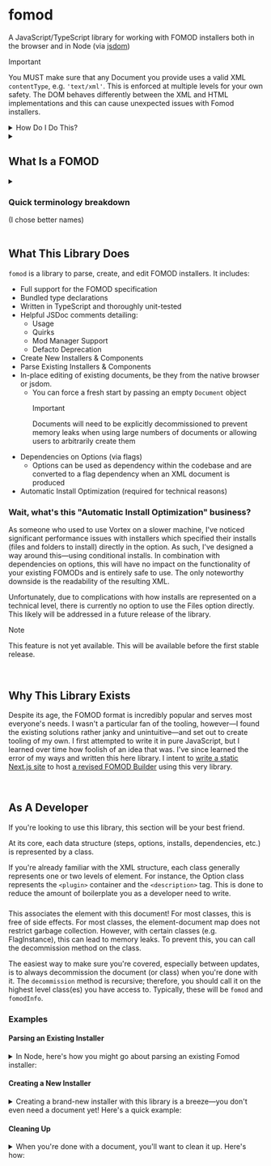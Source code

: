 # fomod
A JavaScript/TypeScript library for working with FOMOD installers both in the browser and in Node (via [jsdom](https://github.com/jsdom/jsdom))

> [!IMPORTANT]
> You MUST make sure that any Document you provide uses a valid XML `contentType`, e.g. `'text/xml'`. This is enforced at multiple levels for your own safety. The DOM behaves differently between the XML and HTML implementations and this can cause unexpected issues with Fomod installers.
>
> <details> <summary>How Do I Do This?</summary>
> <h3>Browser</h3>
>
> ```ts
> import { BlankModuleConfig } from 'https://unpkg.com/fomod';
>
> const parser = new DOMParser()
>
> parser.parseFromString(BlankModuleConfig, 'text/xml')
> ```
>
> ### jsdom
> ```ts
> import { BlankModuleConfig } from 'fomod';
> import { JSDOM } from 'jsdom';
>
> new JSDOM(BlankModuleConfig, {contentType: 'text/xml'});
> ```

</details>

<details>
    <summary><span><h2>What Is a FOMOD</h2></span></summary>

FOMOD, or `F`all`O`ut `MOD`, is a confusingly-named file installer format pioneered by Fallout Mod Manager (FOMM). The goal of the format is to present users with options to be taken into account when installing the mod. It's primarily used in the Bethesda modding scene, though it's typically supported for use with any game a given mod manager supports. While FOMM, Nexus Mod Manager, and Vortex all supported writing a .NET installer (called a "scripted installer"), it's very rarely observed in use in the wild. With that and the security threat that comes with arbitrary code execution, most mod managers forego its support (Nexus Mod Manager and Vortex have both supported it, though).

FOMOD installers are therefore nearly always written in the alternative, a [schema](https://qconsulting.ca/fo3/ModConfig5.0.xsd)-compliant XML file. This XML format is a little burdensome and a lot XML, so tools have popped up over the years to simplify their creation. Namely, GandaG's [FOMOD Designer](https://github.com/GandaG/fomod-designer/)—a direct 1-to-1 editor and representation of the XML tree—and the [FOMOD Creation Tool](https://www.nexusmods.com/fallout4/mods/6821/), a more abstract and arguably more user-friendly representation of the installer format. In development is the [Fomod Builder](https://github.com/BellCubeDev/fomod-builder), an attempt at meeting both in the middle by providing full schema-allowed control, helpful tooltips, a dark-mode UI, built-in mod manager previews & editor styles, and encouraging users to poke around in the XML as they use the tool.

</details>

<details>
    <summary><span><span><h3>Quick terminology breakdown</h3></span> (I chose better names)</span></summary>

|  Term Used  | Canonical Name | What It Refers To |
|     :-:     |       :-:      |        :--        |
|   Install   |       File     | Files and folders that might be installed by the FOMOD |
|   Step      |  Install Step  | A bundle of Groups presented as a single page |
|   Groups    |       Group    | A bundle of checkboxes or radio buttons presented as a section with a header |
|   Options   |      Plugins   | A single checkbox or radio button |

</details>

<br>

## What This Library Does

`fomod` is a library to parse, create, and edit FOMOD installers. It includes:


* Full support for the FOMOD specification
* Bundled type declarations
* Written in TypeScript and thoroughly unit-tested
* Helpful JSDoc comments detailing:
    * Usage
    * Quirks
    * Mod Manager Support
    * Defacto Deprecation
* Create New Installers & Components
* Parse Existing Installers & Components
* In-place editing of existing documents, be they from the native browser or jsdom.
    * You can force a fresh start by passing an empty `Document` object
      > [!IMPORTANT]
      > Documents will need to be explicitly decommissioned to prevent memory leaks when using large numbers of documents or allowing users to arbitrarily create them
* Dependencies on Options (via flags)
    * Options can be used as dependency within the codebase and are converted to a flag dependency when an XML document is produced
* Automatic Install Optimization (required for technical reasons)

### Wait, what's this "Automatic Install Optimization" business?

As someone who used to use Vortex on a slower machine, I've noticed significant performance issues with installers which specified their installs (files and folders to install) directly in the option. As such, I've designed a way around this—using conditional installs. In combination with dependencies on options, this will have no impact on the functionality of your existing FOMODs and is entirely safe to use. The only noteworthy downside is the readability of the resulting XML.

Unfortunately, due to complications with how installs are represented on a technical level, there is currently no option to use the Files option directly. This likely will be addressed in a future release of the library.

> [!NOTE]
> This feature is not yet available. This will be available before the first stable release.

<br>

## Why This Library Exists

Despite its age, the FOMOD format is incredibly popular and serves most everyone's needs. I wasn't a particular fan of the tooling, however—I found the existing solutions rather janky and unintuitive—and set out to create tooling of my own. I first attempted to write it in pure JavaScript, but I learned over time how foolish of an idea that was. I've since learned the error of my ways and written this here library. I intent to [write a static Next.js site](https://github.com/BellCubeDev/fomod-builder) to host [a revised FOMOD Builder](https://fomod.bellcube.dev) using this very library.

<br>

## As A Developer

If you're looking to use this library, this section will be your best friend.

At its core, each data structure (steps, options, installs, dependencies, etc.) is represented by a class.

If you're already familiar with the XML structure, each class generally represents one or two levels of element. For instance, the Option class represents the `<plugin>` container and the `<description>` tag. This is done to reduce the amount of boilerplate you as a developer need to write.

###

This associates the element with this document! For most classes, this is free of side effects. For most classes, the element-document map does not restrict garbage collection. However, with certain classes (e.g. FlagInstance), this can lead to memory leaks. To prevent this, you can call the decommission method on the class.

The easiest way to make sure you're covered, especially between updates, is to always decommission the document (or class) when you're done with it. The `decommission` method is recursive; therefore, you should call it on the highest level class(es) you have access to. Typically, these will be `fomod` and `fomodInfo`.

### Examples

#### Parsing an Existing Installer

<details>
    <summary>In Node, here's how you might go about parsing an existing Fomod installer:</summary>

```ts
import { parseInfoDoc, parseModuleDoc } from 'fomod';
import { JSDOM } from 'jsdom';
import fs from 'fs/promises';

// ModuleConfig.xml

const moduleText = await fs.readFile('path/to/ModuleConfig.xml');
const moduleDoc = new JSDOM(moduleText, {contentType: 'text/xml'});
const installer = parseModuleDoc(moduleDoc.window.document)

// Info.xml

const infoText = await fs.readFile('path/to/Info.xml');
const infoDoc = new JSDOM(infoText, {contentType: 'text/xml'});
const metadata = parseModuleDoc(infoDoc.window.document)
```

Or, for a more optimized example:
```ts
import { parseInfoDoc, parseModuleDoc } from 'fomod';
import { JSDOM } from 'jsdom';

const [installer, metadata] = Promise.all([
    JSDOM.fromFile('path/to/ModuleConfig.xml').then((dom) => parseModuleDoc(dom.window.document)),
    JSDOM.fromFile('path/to/Info.xml').then((dom) => parseInfoDoc(dom.window.document)),
]);
```

</details>

#### Creating a New Installer

<details>
    <summary>Creating a brand-new installer with this library is a breeze—you don't even need a document yet! Here's a quick example:</summary>

```ts
import { Fomod, FomodInfo, Step, SortingOrder, Group, GroupBehaviorType, Option } from 'fomod';

// ModuleConfig.xml

const module = new Fomod(`Superfluous and Obnoxious Snow`);

const onlyStep = new Step(`Superfluous and Obnoxious Snow`, SortingOrder.Explicit);
module.steps.add(onlyStep);

const snowColor = new Group('Snow Color', GroupBehaviorType.SelectExactlyOne);
onlyStep.groups.add(snowColor);

const snowColorWhite = new Option('White', 'Snow will be wonderfully white', 'fomod/images/snow_color/white.png');
snowColor.options.add(snowColorWhite);
const snowColorBlue = new Option('Blue', 'Snow will be blindly blue', 'fomod/images/snow_color/blue.png');
snowColor.options.add(snowColorBlue);
const snowColorRed = new Option('Red', 'Snow will be ridiculously red', 'fomod/images/snow_color/red.png');
snowColor.options.add(snowColorRed);
const snowColorGreen = new Option('Green', 'Snow will be gloriously green', 'fomod/images/snow_color/green.png');
snowColor.options.add(snowColorGreen);

const snowAmount = new Group('Snow Amount', GroupBehaviorType.SelectExactlyOne);
onlyStep.groups.add(snowAmount);

const snowAmountLight = new Option('Light', 'Snow will be lightly laid', 'fomod/images/snow_amount/light.png');
snowAmount.options.add(snowAmountLight);
const snowAmountMedium = new Option('Medium', 'Snow will be moderately made', 'fomod/images/snow_amount/medium.png');
snowAmount.options.add(snowAmountMedium);
const snowAmountHeavy = new Option('Heavy', 'Snow will be heavily heaped', 'fomod/images/snow_amount/heavy.png');
snowAmount.options.add(snowAmountHeavy);
const snowAmountBlizzard = new Option('Blizzard', 'Snow will be blizzardly blustered', 'fomod/images/snow_amount/blizzard.png');
snowAmount.options.add(snowAmountBlizzard);

// Info.xml

const info = new FomodInfo({
    Name: 'Superfluous and Obnoxious Snow',
    Author: 'BellCube',
    Id: '8311',
    Version: '6.6.6',
    Website: 'https://bellcube.dev/mods/superfluous-and-obnoxious-snow'
});
```

</details>

#### Cleaning Up

<details>
    <summary>When you're done with a document, you'll want to clean it up. Here's how:</summary>

```ts
import { Fomod } from 'fomod';

// you can refer to the previous examples for how you might get a Fomod instance
declare const module: Fomod;

const thatOneDocument = document.implementation.createDocument(null, null, null);

// Associate the document with the Fomod instance
console.log(module.asElement(thatOneDocument));

// We're done with the document, so let's clean it up
module.decommission(thatOneDocument);

```

</details>
